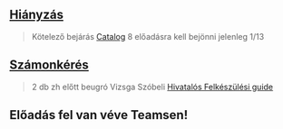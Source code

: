 ## [Hiányzás](https://canvas.elte.hu/courses/57298/pages/tudnivalok-a-hianyzasokrol)

> Kötelező bejárás
> [Catalog](https://catalog.inf.elte.hu/)
> 8 előadásra kell bejönni
> jelenleg 1/13

## [Számonkérés](https://canvas.elte.hu/courses/57298/pages/tudnivalok-a-vizsgarol)

> 2 db zh előtt beugró
> Vizsga Szóbeli
> [Hivatalós Felkészülési guide](https://canvas.elte.hu/courses/57298/pages/hogyan-keszuljek-a-vizsgara)

## Előadás fel van véve Teamsen!
